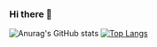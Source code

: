 ### Hi there 👋
![Anurag's GitHub stats](https://github-readme-stats.vercel.app/api?username=PyoYurim&show_icons=true&theme=radical)
[![Top Langs](https://github-readme-stats.vercel.app/api/top-langs/?username=PyoYurim&layout=compact)](https://github.com/PyoYurim/github-readme-stats)


<!--
**PyoYurim/PyoYurim** is a ✨ _special_ ✨ repository because its `README.md` (this file) appears on your GitHub profile.

Here are some ideas to get you started:

- 🔭 I’m currently working on ...
- 🌱 I’m currently learning ...
- 👯 I’m looking to collaborate on ...
- 🤔 I’m looking for help with ...
- 💬 Ask me about ...
- 📫 How to reach me: ...
- 😄 Pronouns: ...
- ⚡ Fun fact: ...
-->
